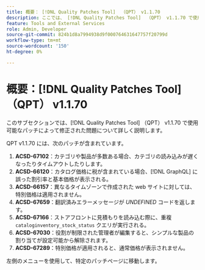```yaml
---
title: 概要： [!DNL Quality Patches Tool]  （QPT） v1.1.70
description: ここでは、 [!DNL Quality Patches Tool]  （QPT） v1.1.70 で使用可能なパッチによって修正された問題について詳しく説明します。
feature: Tools and External Services
role: Admin, Developer
source-git-commit: 824b1d8a7994938d9f000764631647757f20799d
workflow-type: tm+mt
source-wordcount: '150'
ht-degree: 0%

---
```


# 概要：[!DNL Quality Patches Tool] （QPT） v1.1.70

このサブセクションでは、[!DNL Quality Patches Tool] （QPT） v1.1.70 で使用可能なパッチによって修正された問題について詳しく説明します。

QPT v1.1.70 には、次のパッチが含まれています。
1. **ACSD-67102**：カテゴリや製品が多数ある場合、カテゴリの読み込みが遅くなったりタイムアウトしたりします。
1. **ACSD-66120**：カタログ価格に税が含まれている場合、[!DNL GraphQL] に誤った割引率と基本価格が表示される。
1. **ACSD-66157**：異なるタイムゾーンで作成された web サイトに対しては、特別価格は適用されません。
1. **ACSD-67659**：翻訳済みエラーメッセージが *UNDEFINED* コードを返します。
1. **ACSD-67166**：ストアフロントに見積もりを読み込む際に、重複 `cataloginventory_stock_status` クエリが実行される。
1. **ACSD-67030**：役割が制限された管理者が編集すると、シンプルな製品の割り当てが設定可能から解除されます。
1. **ACSD-67289**：特別価格が適用されると、通常価格が表示されません。

左側のメニューを使用して、特定のパッチページに移動します。
